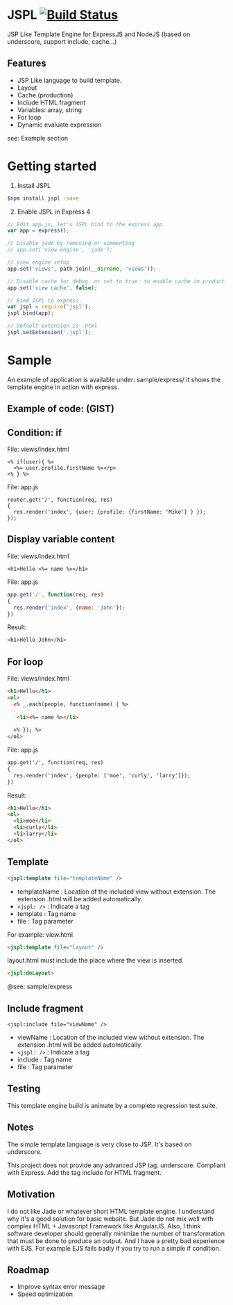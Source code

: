 JSPL      [![Build Status](https://travis-ci.org/jvmvik/jspl.svg?branch=master)](https://travis-ci.org/jvmvik/jspl)
====

JSP Like Template Engine for ExpressJS and NodeJS (based on underscore, support include, cache...)

Features
---
 * JSP Like language to build template.
 * Layout
 * Cache (production)
 * Include HTML fragment
 * Variables: array, string
 * For loop
 * Dynamic evaluate expression 
 
see: Example section

Getting started
===
1. Install JSPL
```sh
$npm install jspl -save
```

2. Enable JSPL in Express 4 

```javascript
// Edit app.js, let's JSPL bind to the express app.
var app = express();

// Disable jade by removing or commenting
// app.set('view engine', 'jade');

// view engine setup
app.set('views', path.join(__dirname, 'views'));

// Disable cache for debug. or set to true: to enable cache in production.
app.set('view cache', false);

// Bind JSPL to express. 
var jspl = require('jspl');
jspl.bind(app);

// Default extension is .html
jspl.setExtension('.jspl');
```

Sample
====

An example of application is available under: sample/express/
it shows the template engine in action with express.

Example of code: (GIST)
---

Condition: if
---
File: views/index.html
```
<% if(user){ %> 
  <%= user.profile.firstName %></p>
<% } %>
```

File: app.js
```
router.get('/', function(req, res) 
{
  res.render('index', {user: {profile: {firstName: 'Mike'} } });
});
```

Display variable content
---
File: views/index.html 

```
<h1>Hello <%= name %></h1>
```

File: app.js

```javascript
app.get('/', function(req, res)
{
  res.render('index', {name: 'John'});
})
```

Result:

```html
<h1>Hello John</h1>
```

For loop
---

File: views/index.html 

```html
<h1>Hello</h1>
<ol>
  <% _.each(people, function(name) { %>
   
   <li><%= name %></li>
   
  <% }); %>
</ol>
```

File: app.js
```html
app.get('/', function(req, res)
{
  res.render('index', {people: ['moe', 'curly', 'larry']});
})
```
Result:

```html
<h1>Hello</h1>
<ol>
  <li>moe</li>
  <li>curly</li>
  <li>larry</li>
</ol>
```

Template 
---

```html
<jspl:template file="templateName" />
```

 - templateName : Location of the included view without extension. The extension .html will be added automatically.
 - ```<jspl: />```  : Indicate a tag
 - template : Tag name
 - file     : Tag parameter
 
For example:
view.html 

```html
<jspl:template file="layout" />
```

layout.html must include the place where the view is inserted.

```html
<jspl:doLayout>
```
@see: sample/express 
 
Include fragment
---
```
<jspl:include file="viewName" />
```

 - viewName : Location of the included view without extension. The extension .html will be added automatically.
 - ```<jspl: />```  : Indicate a tag
 - include : Tag name
 - file    : Tag parameter

Testing
---
This template engine build is animate by a complete regression test suite.

Notes
---
The simple template language is very close to JSP.
It's based on underscore.

This project does not provide any advanced JSP tag.
underscore. Compliant with Express. Add the tag include for HTML fragment.

Motivation
---

I do not like Jade or whatever short HTML template engine. I understand why it's a good solution for basic website.
But Jade do not mix well with complex HTML + Javascript Framework like AngularJS. Also, I think software developer should generally minimize the number of transformation that must be done to produce an output. 
And I have a pretty bad experience with EJS.
For example EJS fails badly if you try to run a simple if condition.
  
Roadmap
---
 * Improve syntax error message
 * Speed optimization
 
